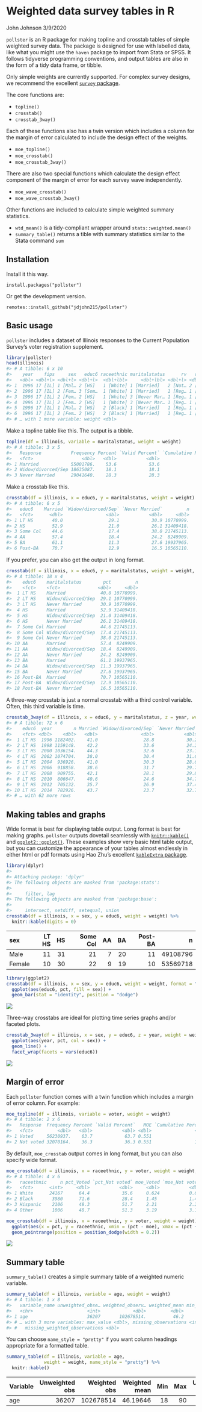 Weighted data survey tables in R
================
John Johnson
3/9/2020

`pollster` is an R package for making topline and crosstab tables of
simple weighted survey data. The package is designed for use with
labelled data, like what you might use the `haven` package to import
from Stata or SPSS. It follows tidyverse programming conventions, and
output tables are also in the form of a tidy data frame, or tibble.

Only simple weights are currently supported. For complex survey designs,
we recommend the excellent [`survey`
package](http://r-survey.r-forge.r-project.org/survey/).

The core functions are:

  - `topline()`
  - `crosstab()`
  - `crosstab_3way()`

Each of these functions also has a twin version which includes a column
for the margin of error calculated to include the design effect of the
weights.

  - `moe_topline()`
  - `moe_crosstab()`
  - `moe_crosstab_3way()`

There are also two special functions which calculate the design effect
component of the margin of error for each survey wave independently.

  - `moe_wave_crosstab()`
  - `moe_wave_crosstab_3way()`

Other functions are included to calculate simple weighted summary
statistics.

  - `wtd_mean()` is a tidy-compliant wrapper around
    `stats::weighted.mean()`
  - `summary_table()` returns a tible with summary statistics similar to
    the Stata command `sum`

## Installation

Install it this way.

    install.packages("pollster")

Or get the development version.

    remotes::install_github("jdjohn215/pollster")

## Basic usage

`pollster` includes a dataset of Illinois responses to the Current
Population Survey’s voter registration supplement.

``` r
library(pollster)
head(illinois)
#> # A tibble: 6 x 10
#>    year    fips     sex   educ6 raceethnic maritalstatus      rv   voter   age
#>   <dbl> <dbl+l> <dbl+l> <dbl+l>  <dbl+lbl>     <dbl+lbl> <dbl+l> <dbl+l> <dbl>
#> 1  1996 17 [IL] 1 [Mal… 2 [HS]   1 [White] 1 [Married]   2 [Not… 2 [Not…    29
#> 2  1996 17 [IL] 2 [Fem… 3 [Som…  1 [White] 1 [Married]   1 [Reg… 1 [Vot…    28
#> 3  1996 17 [IL] 2 [Fem… 2 [HS]   1 [White] 3 [Never Mar… 1 [Reg… 1 [Vot…    82
#> 4  1996 17 [IL] 2 [Fem… 2 [HS]   1 [White] 3 [Never Mar… 1 [Reg… 1 [Vot…    72
#> 5  1996 17 [IL] 1 [Mal… 2 [HS]   2 [Black] 1 [Married]   1 [Reg… 1 [Vot…    75
#> 6  1996 17 [IL] 2 [Fem… 2 [HS]   2 [Black] 1 [Married]   1 [Reg… 1 [Vot…    60
#> # … with 1 more variable: weight <dbl>
```

Make a topline table like this. The output is a tibble.

``` r
topline(df = illinois, variable = maritalstatus, weight = weight)
#> # A tibble: 3 x 5
#>   Response           Frequency Percent `Valid Percent` `Cumulative Percent`
#>   <fct>                  <dbl>   <dbl>           <dbl>                <dbl>
#> 1 Married            55001786.    53.6            53.6                 53.6
#> 2 Widow/divorced/Sep 18635087.    18.1            18.1                 71.7
#> 3 Never Married      29041640.    28.3            28.3                100
```

Make a crosstab like this.

``` r
crosstab(df = illinois, x = educ6, y = maritalstatus, weight = weight)
#> # A tibble: 6 x 5
#>   educ6    Married `Widow/divorced/Sep` `Never Married`         n
#>   <fct>      <dbl>                <dbl>           <dbl>     <dbl>
#> 1 LT HS       40.0                 29.1            30.9 10770999.
#> 2 HS          52.9                 21.0            26.1 31409418.
#> 3 Some Col    44.6                 17.4            38.0 21745113.
#> 4 AA          57.4                 18.4            24.2  8249909.
#> 5 BA          61.1                 11.3            27.6 19937965.
#> 6 Post-BA     70.7                 12.9            16.5 10565110.
```

If you prefer, you can also get the output in long
format.

``` r
crosstab(df = illinois, x = educ6, y = maritalstatus, weight = weight, format = "long")
#> # A tibble: 18 x 4
#>    educ6    maritalstatus        pct         n
#>    <fct>    <fct>              <dbl>     <dbl>
#>  1 LT HS    Married             40.0 10770999.
#>  2 LT HS    Widow/divorced/Sep  29.1 10770999.
#>  3 LT HS    Never Married       30.9 10770999.
#>  4 HS       Married             52.9 31409418.
#>  5 HS       Widow/divorced/Sep  21.0 31409418.
#>  6 HS       Never Married       26.1 31409418.
#>  7 Some Col Married             44.6 21745113.
#>  8 Some Col Widow/divorced/Sep  17.4 21745113.
#>  9 Some Col Never Married       38.0 21745113.
#> 10 AA       Married             57.4  8249909.
#> 11 AA       Widow/divorced/Sep  18.4  8249909.
#> 12 AA       Never Married       24.2  8249909.
#> 13 BA       Married             61.1 19937965.
#> 14 BA       Widow/divorced/Sep  11.3 19937965.
#> 15 BA       Never Married       27.6 19937965.
#> 16 Post-BA  Married             70.7 10565110.
#> 17 Post-BA  Widow/divorced/Sep  12.9 10565110.
#> 18 Post-BA  Never Married       16.5 10565110.
```

A three-way crosstab is just a normal crosstab with a third control
variable. Often, this third variable is
time.

``` r
crosstab_3way(df = illinois, x = educ6, y = maritalstatus, z = year, weight = weight)
#> # A tibble: 72 x 6
#>    educ6  year        n Married `Widow/divorced/Sep` `Never Married`
#>    <fct> <dbl>    <dbl>   <dbl>                <dbl>           <dbl>
#>  1 LT HS  1996 1182402.    41.0                 28.8            30.2
#>  2 LT HS  1998 1159148.    42.2                 33.6            24.2
#>  3 LT HS  2000 1036154.    44.3                 32.6            23.1
#>  4 LT HS  2002 1074704.    38.0                 30.4            31.6
#>  5 LT HS  2004  936926.    41.0                 30.3            28.6
#>  6 LT HS  2006  918858.    38.6                 31.7            29.7
#>  7 LT HS  2008  909755.    42.1                 28.1            29.8
#>  8 LT HS  2010  806647.    40.6                 24.6            34.7
#>  9 LT HS  2012  705132.    35.7                 26.9            37.4
#> 10 LT HS  2014  782926.    43.7                 23.7            32.7
#> # … with 62 more rows
```

## Making tables and graphs

Wide format is best for displaying table output. Long format is best for
making graphs. `pollster` outputs dovetail seamlessly with
[`knitr::kable()`](https://www.rdocumentation.org/packages/knitr/versions/1.28/topics/kable)
and [`ggplot2::ggplot()`](https://ggplot2.tidyverse.org/). These
examples show very basic html table output, but you can customize the
appearance of your tables almost endlessly in either html or pdf formats
using Hao Zhu’s excellent [`kableExtra`
package](https://haozhu233.github.io/kableExtra/).

``` r
library(dplyr)
#> 
#> Attaching package: 'dplyr'
#> The following objects are masked from 'package:stats':
#> 
#>     filter, lag
#> The following objects are masked from 'package:base':
#> 
#>     intersect, setdiff, setequal, union
crosstab(df = illinois, x = sex, y = educ6, weight = weight) %>%
  knitr::kable(digits = 0)
```

| sex    | LT HS | HS | Some Col | AA | BA | Post-BA |        n |
| :----- | ----: | -: | -------: | -: | -: | ------: | -------: |
| Male   |    11 | 31 |       21 |  7 | 20 |      11 | 49108796 |
| Female |    10 | 30 |       22 |  9 | 19 |      10 | 53569718 |

``` r
library(ggplot2)
crosstab(df = illinois, x = sex, y = educ6, weight = weight, format = "long") %>%
  ggplot(aes(educ6, pct, fill = sex)) +
  geom_bar(stat = "identity", position = "dodge")
```

![](man/figures/README-unnamed-chunk-8-1.png)<!-- -->

Three-way crosstabs are ideal for plotting time series graphs and/or
faceted
plots.

``` r
crosstab_3way(df = illinois, x = sex, y = educ6, z = year, weight = weight, format = "long") %>%
  ggplot(aes(year, pct, col = sex)) +
  geom_line() +
  facet_wrap(facets = vars(educ6))
```

![](man/figures/README-unnamed-chunk-9-1.png)<!-- -->

## Margin of error

Each `pollster` function comes with a twin function which includes a
margin of error column. For example:

``` r
moe_topline(df = illinois, variable = voter, weight = weight)
#> # A tibble: 2 x 6
#>   Response  Frequency Percent `Valid Percent`   MOE `Cumulative Percent`
#>   <fct>         <dbl>   <dbl>           <dbl> <dbl>                <dbl>
#> 1 Voted     56230937.    63.7            63.7 0.551                 63.7
#> 2 Not voted 32070164.    36.3            36.3 0.551                100
```

By default, `moe_crosstab` output comes in long format, but you can also
specify wide
format.

``` r
moe_crosstab(df = illinois, x = raceethnic, y = voter, weight = weight, format = "wide")
#> # A tibble: 4 x 6
#>   raceethnic     n pct_Voted `pct_Not voted` moe_Voted `moe_Not voted`
#>   <fct>      <int>     <dbl>           <dbl>     <dbl>           <dbl>
#> 1 White      24167      64.4            35.6     0.624           0.624
#> 2 Black       3980      71.6            28.4     1.45            1.45 
#> 3 Hispanic    2106      48.3            51.7     2.21            2.21 
#> 4 Other       1006      48.7            51.3     3.19            3.19
```

``` r
moe_crosstab(df = illinois, x = raceethnic, y = voter, weight = weight) %>%
  ggplot(aes(x = pct, y = raceethnic, xmin = (pct - moe), xmax = (pct + moe), color = voter)) +
  geom_pointrange(position = position_dodge(width = 0.2))
```

![](man/figures/README-unnamed-chunk-12-1.png)<!-- -->

## Summary table

`summary_table()` creates a simple summary table of a weighted numeric
variable.

``` r
summary_table(df = illinois, variable = age, weight = weight)
#> # A tibble: 1 x 8
#>   variable_name unweighted_obse… weighted_observ… weighted_mean min_value
#>   <chr>                    <int>            <dbl>         <dbl>     <dbl>
#> 1 age                      36207       102678514.          46.2        18
#> # … with 3 more variables: max_value <dbl>, missing_observations <int>,
#> #   missing_weighted_observations <dbl>
```

You can choose `name_style = "pretty"` if you want column headings
appropriate for a formatted table.

``` r
summary_table(df = illinois, variable = age, 
              weight = weight, name_style = "pretty") %>%
  knitr::kable()
```

| Variable | Unweighted obs | Weighted obs | Weighted mean | Min | Max | Unweighted missing | Weighted missing |
| :------- | -------------: | -----------: | ------------: | --: | --: | -----------------: | ---------------: |
| age      |          36207 |    102678514 |      46.19646 |  18 |  90 |                  0 |                0 |
